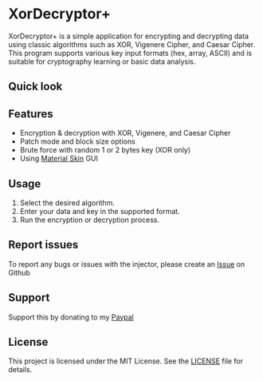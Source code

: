 # XorDecryptor+

XorDecryptor+ is a simple application for encrypting and decrypting data using classic algorithms such as XOR, Vigenere Cipher, and Caesar Cipher. This program supports various key input formats (hex, array, ASCII) and is suitable for cryptography learning or basic data analysis.

## Quick look


## Features
- Encryption & decryption with XOR, Vigenere, and Caesar Cipher
- Patch mode and block size options
- Brute force with random 1 or 2 bytes key (XOR only)
- Using [Material Skin](https://github.com/leocb/MaterialSkin) GUI

## Usage
1. Select the desired algorithm.
2. Enter your data and key in the supported format.
3. Run the encryption or decryption process.

## Report issues
To report any bugs or issues with the injector, please create an [Issue](ISSUES) on Github

## Support
Support this by donating to my [Paypal](https://paypal.me/barhxr)

## License
This project is licensed under the MIT License. See the [LICENSE](LICENSE) file for details.
